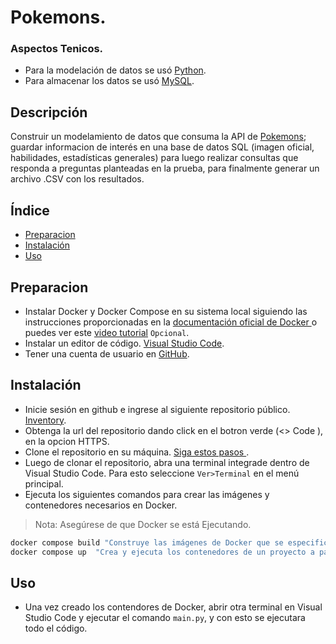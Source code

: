 # Pokemons.
### Aspectos Tenicos.
- Para la modelación de datos se usó [Python](https://docs.python.org/3/).
- Para almacenar los datos se usó [MySQL](https://dev.mysql.com/doc/).

## Descripción


Construir un modelamiento de datos que consuma la API de [Pokemons](https://pokeapi.co/); guardar informacion de interés en una base de datos SQL (imagen oficial, habilidades, estadísticas generales) para luego realizar consultas que responda a preguntas planteadas en la prueba, para finalmente generar un archivo .CSV con los resultados.

## Índice 

- [Preparacion](#Preparacion)
- [Instalación](#instalación)
- [Uso](#uso)

## Preparacion
- Instalar Docker y Docker Compose en su sistema local siguiendo las instrucciones proporcionadas en la   [documentación oficial de Docker ](https://docs.docker.com/) o puedes ver este [video tutorial](https://www.faztweb.com/contenido/doker-desktop-windows)  `Opcional`.
- Instalar un editor de código. [Visual Studio Code](https://code.visualstudio.com).
- Tener una cuenta de usuario en [GitHub](https://github.com/).

## Instalación

- Inicie sesión en github e ingrese al siguiente repositorio público. [Inventory](https://github.com/estiven199/pokemons).
- Obtenga la url del repositorio dando click en el botron verde (<> Code ),  en la opcion HTTPS.
- Clone el repositorio en su máquina.  [Siga estos pasos ](https://learn.microsoft.com/es-es/azure/developer/javascript/how-to/with-visual-studio-code/clone-github-repository?tabs=create-repo-command-palette%2Cinitialize-repo-activity-bar%2Ccreate-branch-command-palette%2Ccommit-changes-command-palette%2Cpush-command-palette).
- Luego de clonar el repositorio, abra una terminal integrade dentro de Visual Studio Code.  Para esto seleccione `Ver>Terminal` en el menú principal.
- Ejecuta los siguientes comandos para crear las imágenes y contenedores necesarios en Docker.
> Nota: Asegúrese de que Docker se está Ejecutando.

```sh
docker compose build "Construye las imágenes de Docker que se especifican en el archivo docker-compose.yml"
docker compose up  "Crea y ejecuta los contenedores de un proyecto a partir de las imágenes de Docker"
```

## Uso
- Una vez creado los contendores de Docker, abrir otra terminal en Visual Studio Code y ejecutar el comando `main.py`, y con esto se ejecutara todo el código.
